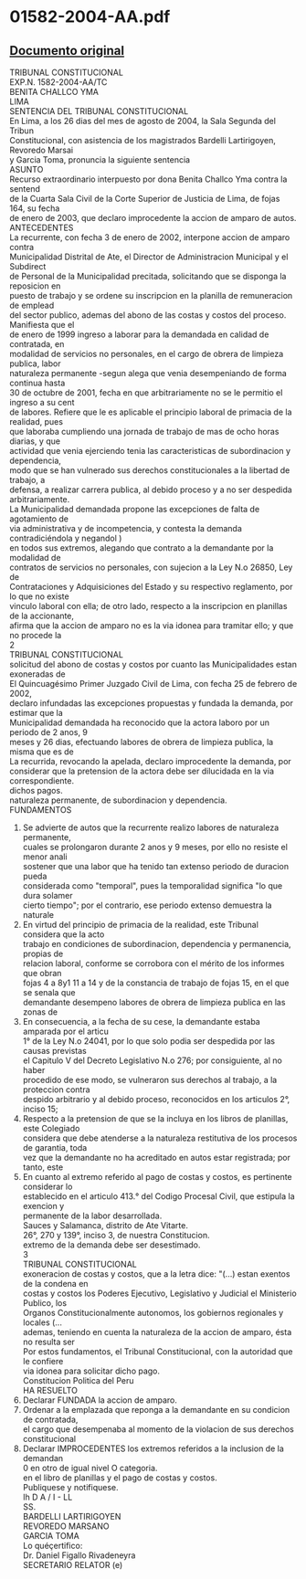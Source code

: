 
01582-2004-AA.pdf
=================
  
[Documento original](https://tc.gob.pe/jurisprudencia/2005/01582-2004-AA.pdf)  
---  
TRIBUNAL CONSTITUCIONAL  
EXP.N. 1582-2004-AA/TC  
BENITA CHALLCO YMA  
LIMA  
SENTENCIA DEL TRIBUNAL CONSTITUCIONAL  
En Lima, a los 26 dias del mes de agosto de 2004, la Sala Segunda del Tribun  
Constitucional, con asistencia de los magistrados Bardelli Lartirigoyen, Revoredo Marsai  
y Garcia Toma, pronuncia la siguiente sentencia  
ASUNTO  
Recurso extraordinario interpuesto por dona Benita Challco Yma contra la sentend  
de la Cuarta Sala Civil de la Corte Superior de Justicia de Lima, de fojas 164, su fecha  
de enero de 2003, que declaro improcedente la accion de amparo de autos.  
ANTECEDENTES  
La recurrente, con fecha 3 de enero de 2002, interpone accion de amparo contra  
Municipalidad Distrital de Ate, el Director de Administracion Municipal y el Subdirect  
de Personal de la Municipalidad precitada, solicitando que se disponga la reposicion en  
puesto de trabajo y se ordene su inscripcion en la planilla de remuneracion de emplead  
del sector publico, ademas del abono de las costas y costos del proceso. Manifiesta que el  
de enero de 1999 ingreso a laborar para la demandada en calidad de contratada, en  
modalidad de servicios no personales, en el cargo de obrera de limpieza publica, labor  
naturaleza permanente -segun alega que venia desempeniando de forma continua hasta  
30 de octubre de 2001, fecha en que arbitrariamente no se le permitio el ingreso a su cent  
de labores. Refiere que le es aplicable el principio laboral de primacia de la realidad, pues  
que laboraba cumpliendo una jornada de trabajo de mas de ocho horas diarias, y que  
actividad que venia ejerciendo tenia las caracteristicas de subordinacion y dependencia,  
modo que se han vulnerado sus derechos constitucionales a la libertad de trabajo, a  
defensa, a realizar carrera publica, al debido proceso y a no ser despedida arbitrariamente.  
La Municipalidad demandada propone las excepciones de falta de agotamiento de  
via administrativa y de incompetencia, y contesta la demanda contradiciéndola y negandol )  
en todos sus extremos, alegando que contrato a la demandante por la modalidad de  
contratos de servicios no personales, con sujecion a la Ley N.o 26850, Ley de  
Contrataciones y Adquisiciones del Estado y su respectivo reglamento, por lo que no existe  
vinculo laboral con ella; de otro lado, respecto a la inscripcion en planillas de la accionante,  
afirma que la accion de amparo no es la via idonea para tramitar ello; y que no procede la  
2  
TRIBUNAL CONSTITUCIONAL  
solicitud del abono de costas y costos por cuanto las Municipalidades estan exoneradas de  
El Quincuagésimo Primer Juzgado Civil de Lima, con fecha 25 de febrero de 2002,  
declaro infundadas las excepciones propuestas y fundada la demanda, por estimar que la  
Municipalidad demandada ha reconocido que la actora laboro por un periodo de 2 anos, 9  
meses y 26 dias, efectuando labores de obrera de limpieza publica, la misma que es de  
La recurrida, revocando la apelada, declaro improcedente la demanda, por  
considerar que la pretension de la actora debe ser dilucidada en la via correspondiente.  
dichos pagos.  
naturaleza permanente, de subordinacion y dependencia.  
FUNDAMENTOS  
1. Se advierte de autos que la recurrente realizo labores de naturaleza permanente,  
cuales se prolongaron durante 2 anos y 9 meses, por ello no resiste el menor anali  
sostener que una labor que ha tenido tan extenso periodo de duracion pueda  
considerada como "temporal", pues la temporalidad significa "lo que dura solamer  
cierto tiempo"; por el contrario, ese periodo extenso demuestra la naturale  
2. En virtud del principio de primacia de la realidad, este Tribunal considera que la acto  
trabajo en condiciones de subordinacion, dependencia y permanencia, propias de  
relacion laboral, conforme se corrobora con el mérito de los informes que obran  
fojas 4 a 8y1 11 a 14 y de la constancia de trabajo de fojas 15, en el que se senala que  
demandante desempeno labores de obrera de limpieza publica en las zonas de  
3. En consecuencia, a la fecha de su cese, la demandante estaba amparada por el articu  
1° de la Ley N.o 24041, por lo que solo podia ser despedida por las causas previstas  
el Capitulo V del Decreto Legislativo N.o 276; por consiguiente, al no haber  
procedido de ese modo, se vulneraron sus derechos al trabajo, a la proteccion contra  
despido arbitrario y al debido proceso, reconocidos en los articulos 2°, inciso 15;  
4. Respecto a la pretension de que se la incluya en los libros de planillas, este Colegiado  
considera que debe atenderse a la naturaleza restitutiva de los procesos de garantia, toda  
vez que la demandante no ha acreditado en autos estar registrada; por tanto, este  
5. En cuanto al extremo referido al pago de costas y costos, es pertinente considerar lo  
establecido en el articulo 413.° del Codigo Procesal Civil, que estipula la exencion y  
permanente de la labor desarrollada.  
Sauces y Salamanca, distrito de Ate Vitarte.  
26°, 270 y 139°, inciso 3, de nuestra Constitucion.  
extremo de la demanda debe ser desestimado.  
3  
TRIBUNAL CONSTITUCIONAL  
exoneracion de costas y costos, que a la letra dice: "(...) estan exentos de la condena en  
costas y costos los Poderes Ejecutivo, Legislativo y Judicial el Ministerio Publico, los  
Organos Constitucionalmente autonomos, los gobiernos regionales y locales (...  
ademas, teniendo en cuenta la naturaleza de la accion de amparo, ésta no resulta ser  
Por estos fundamentos, el Tribunal Constitucional, con la autoridad que le confiere  
via idonea para solicitar dicho pago.  
Constitucion Politica del Peru  
HA RESUELTO  
1. Declarar FUNDADA la accion de amparo.  
2. Ordenar a la emplazada que reponga a la demandante en su condicion de contratada,  
el cargo que desempenaba al momento de la violacion de sus derechos constitucional  
3. Declarar IMPROCEDENTES los extremos referidos a la inclusion de la demandan  
0 en otro de igual nivel O categoria.  
en el libro de planillas y el pago de costas y costos.  
Publiquese y notifiquese.  
lh D A / I - LL  
SS.  
BARDELLI LARTIRIGOYEN  
REVOREDO MARSANO  
GARCIA TOMA  
Lo quéçertifico:  
Dr. Daniel Figallo Rivadeneyra  
SECRETARIO RELATOR (e)